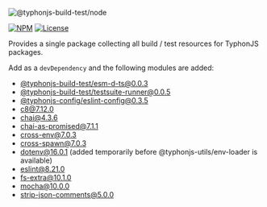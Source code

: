 ![@typhonjs-build-test/node](https://i.imgur.com/uVkSdmQ.jpg)

[![NPM](https://img.shields.io/npm/v/@typhonjs-build-test/node.svg?label=npm)](https://www.npmjs.com/package/@typhonjs-build-test/node)
[![License](https://img.shields.io/badge/license-MIT-yellowgreen.svg?style=flat)](https://github.com/typhonjs-node-build-test/node/blob/main/LICENSE)

Provides a single package collecting all build / test resources for TyphonJS packages.

Add as a `devDependency` and the following modules are added:

- [@typhonjs-build-test/esm-d-ts@0.0.3](https://www.npmjs.com/package/@typhonjs-build-test/esm-d-ts)
- [@typhonjs-build-test/testsuite-runner@0.0.5](https://www.npmjs.com/package/@typhonjs-build-test/testsuite-runner)
- [@typhonjs-config/eslint-config@0.3.5](https://www.npmjs.com/package/@typhonjs-config/eslint-config)
- [c8@7.12.0](https://www.npmjs.com/package/c8)
- [chai@4.3.6](https://www.npmjs.com/package/chai)
- [chai-as-promised@7.1.1](https://www.npmjs.com/package/chai-as-promised)
- [cross-env@7.0.3](https://www.npmjs.com/package/cross-env)
- [cross-spawn@7.0.3](https://www.npmjs.com/package/cross-spawn)  
- [dotenv@16.0.1](https://www.npmjs.com/package/dotenv) (added temporarily before @typhonjs-utils/env-loader is available)  
- [eslint@8.21.0](https://www.npmjs.com/package/eslint)
- [fs-extra@10.1.0](https://www.npmjs.com/package/fs-extra)
- [mocha@10.0.0](https://www.npmjs.com/package/mocha)
- [strip-json-comments@5.0.0](https://www.npmjs.com/package/strip-json-comments)
